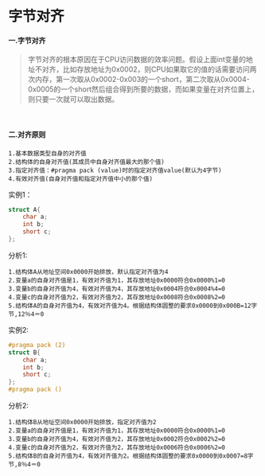  # 字节对齐


#### 一.字节对齐

>字节对齐的根本原因在于CPU访问数据的效率问题。假设上面int变量的地址不对齐，比如存放地址为0x0002，则CPU如果取它的值的话需要访问两次内存，第一次取从0x0002-0x003的一个short，第二次取从0x0004-0x0005的一个short然后组合得到所要的数据，而如果变量在对齐位置上，则只要一次就可以取出数据。

<br>

#### 二.对齐原则

 ```
1.基本数据类型自身的对齐值
2.结构体的自身对齐值(其成员中自身对齐值最大的那个值)
3.指定对齐值：#pragma pack (value)时的指定对齐值value(默认为4字节)
4.有效对齐值(自身对齐值和指定对齐值中小的那个值)
 ```

实例1：

```cpp
struct A{
    char a;
    int b;
    short c;
};
```

分析1:

```
1.结构体A从地址空间0x0000开始排放，默认指定对齐值为4
2.变量a的自身对齐值是1，有效对齐值为1，其存放地址0x0000符合0x0000%1=0
3.变量b的自身对齐值为4，有效对齐值为4，其存放地址0x0004符合0x0004%4=0
4.变量c的自身对齐值为2，有效对齐值为2，其存放地址0x0008符合0x0008%2=0
5.结构体A的自身对齐值为4，有效对齐值为4。根据结构体圆整的要求0x0000到0x000B=12字节,12％4＝0
```

实例2:

```cpp
#pragma pack (2)
struct B{
    char a;
    int b;
    short c;
};
#pragma pack ()
```

分析2:

```
1.结构体B从地址空间0x0000开始排放，指定对齐值为2
2.变量a的自身对齐值是1，有效对齐值为1，其存放地址0x0000符合0x0000%1=0
3.变量b的自身对齐值为4，有效对齐值为2，其存放地址0x0002符合0x0002%2=0
4.变量c的自身对齐值为2，有效对齐值为2，其存放地址0x0006符合0x0006%2=0
5.结构体B的自身对齐值为4，有效对齐值为2。根据结构体圆整的要求0x0000到0x0007=8字节,8％4＝0
```
